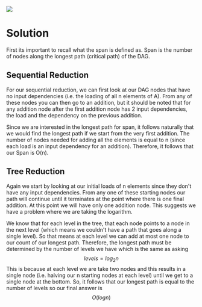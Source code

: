 ![](GT/Course%20Notes/CS%206220%20-%20HPC/Work-Span%20Model/images/work-and-span-for-reduction.png)
# Solution
First its important to recall what the span is defined as. Span is the number of nodes along the longest path (critical path) of the DAG.

## Sequential Reduction
For our sequential reduction, we can first look at our DAG nodes that have no input dependencies (i.e. the loading of all n elements of A). From any of these nodes you can then go to an addition, but it should be noted that for any addition node after the first addition node has 2 input dependencies, the load and the dependency on the previous addition.

Since we are interested in the longest path for span, it follows naturally that we would find the longest path if we start from the very first addition. The number of nodes needed for adding all the elements is equal to n (since each load is an input dependency for an addition). Therefore, it follows that our Span is O(n).

## Tree Reduction
Again we start by looking at our initial loads of n elements since they don't have any input dependencies. From any one of these starting nodes our path will continue until it terminates at the point where there is one final addition. At this point we will have only one addition node. This suggests we have a problem where we are taking the logarithm.

We know that for each level in the tree, that each node points to a node in the next level (which means we couldn't have a path that goes along a single level). So that means at each level we can add at most one node to our count of our longest path. Therefore, the longest path must be determined by the number of levels we have which is the same as asking $$levels = log_2 n$$
This is because at each level we are take two nodes and this results in a single node (i.e. halving our n starting nodes at each level) until we get to a single node at the bottom. So, it follows that our longest path is equal to the number of levels so our final answer is $$O(log n)$$

